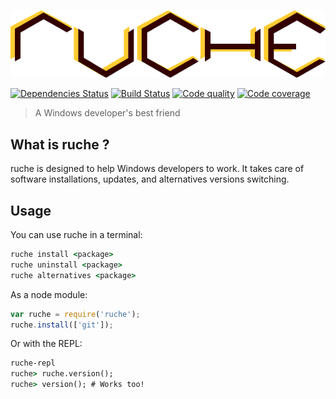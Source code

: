 [![ruche logo](https://raw.githubusercontent.com/quentinrossetti/ruche/master/doc/assets/ruche-logo.png)](https://github.com/quentinrossetti/ruche)

[![Dependencies Status][david-image]][david-url] [![Build Status][travis-image]][travis-url] [![Code quality][codeclimate-image]][codeclimate-url] [![Code coverage][coveralls-image]][coveralls-url]

> A Windows developer's best friend

## What is ruche ?

ruche is designed to help Windows developers to work. It takes care of software 
installations, updates, and alternatives versions switching.

## Usage

You can use ruche in a terminal:
```bat
ruche install <package>
ruche uninstall <package>
ruche alternatives <package>
```

As a node module:
```js
var ruche = require('ruche');
ruche.install(['git']);
```

Or with the REPL:
```bat
ruche-repl
ruche> ruche.version();
ruche> version(); # Works too!
```

[ruche-url]: https://github.com/quentinrossetti/ruche
[ruche-image]: raw.githubusercontent.com/quentinrossetti/ruche/master/doc/assets/ruche-logo.png
[david-url]: https://david-dm.org/quentinrossetti/ruche
[david-image]: https://david-dm.org/quentinrossetti/ruche.svg
[travis-url]: https://travis-ci.org/quentinrossetti/ruche
[travis-image]: http://img.shields.io/travis/quentinrossetti/ruche.svg
[codeclimate-url]: https://codeclimate.com/github/quentinrossetti/ruche
[codeclimate-image]: http://img.shields.io/codeclimate/github/quentinrossetti/ruche.svg
[coveralls-url]: https://coveralls.io/r/quentinrossetti/ruche
[coveralls-image]: http://img.shields.io/coveralls/quentinrossetti/ruche.svg